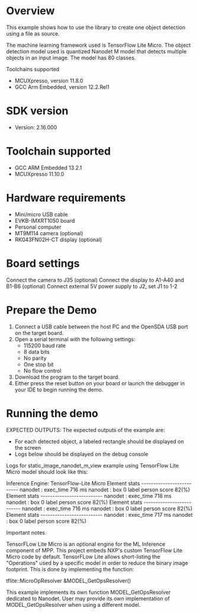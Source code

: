 Overview
========

This example shows how to use the library to create one object detection using a file as source.

The machine learning framework used is TensorFlow Lite Micro.
The object detection model used is quantized Nanodet M model that detects multiple objects in an input image.
The model has 80 classes.

Toolchains supported
- MCUXpresso, version 11.8.0
- GCC Arm Embedded, version 12.2.Rel1


SDK version
===========
- Version: 2.16.000

Toolchain supported
===================
- GCC ARM Embedded  13.2.1
- MCUXpresso  11.10.0

Hardware requirements
=====================
- Mini/micro USB cable
- EVKB-IMXRT1050 board
- Personal computer
- MT9M114 camera (optional)
- RK043FN02H-CT display (optional)

Board settings
==============
Connect the camera to J35 (optional)
Connect the display to A1-A40 and B1-B6 (optional)
Connect external 5V power supply to J2, set J1 to 1-2

Prepare the Demo
================
1. Connect a USB cable between the host PC and the OpenSDA USB port on the target board. 
2. Open a serial terminal with the following settings:
   - 115200 baud rate
   - 8 data bits
   - No parity
   - One stop bit
   - No flow control
3. Download the program to the target board.
4. Either press the reset button on your board or launch the debugger in your IDE to begin running the demo.

Running the demo
================

EXPECTED OUTPUTS:
The expected outputs of the example are:
- For each detected object, a labeled rectangle should be displayed on the screen
- Logs below should be displayed on the debug console

Logs for static_image_nanodet_m_view example using TensorFlow Lite Micro model should look like this:

Inference Engine: TensorFlow-Lite Micro
Element stats --------------------------
nanodet : exec_time 716 ms
nanodet : box 0 label person score 82(%)
Element stats --------------------------
nanodet : exec_time 718 ms
nanodet : box 0 label person score 82(%)
Element stats --------------------------
nanodet : exec_time 716 ms
nanodet : box 0 label person score 82(%)
Element stats --------------------------
nanodet : exec_time 717 ms
nanodet : box 0 label person score 82(%)

Important notes

TensorFLow Lite Micro is an optional engine for the ML Inference component of MPP.
This project embeds NXP's custom TensorFlow Lite Micro code by default.
TensorFLow Lite allows short-listing the "Operations" used by a specific model in order to reduce the binary image footprint.
This is done by implementing the function:

tflite::MicroOpResolver &MODEL_GetOpsResolver()

This example implements its own function MODEL_GetOpsResolver dedicated to Nanodet.
User may provide its own implementation of MODEL_GetOpsResolver when using a different model.

